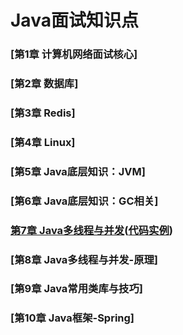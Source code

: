 # Java面试知识点
### [第1章 计算机网络面试核心]
### [第2章 数据库]
### [第3章 Redis]
### [第4章 Linux]
### [第5章 Java底层知识：JVM]
### [第6章 Java底层知识：GC相关]
### [第7章 Java多线程与并发](docs/7.Java多线程与并发.md)([代码实例](src/com/examples/java/thread))
### [第8章 Java多线程与并发-原理]
### [第9章 Java常用类库与技巧]
### [第10章 Java框架-Spring]
